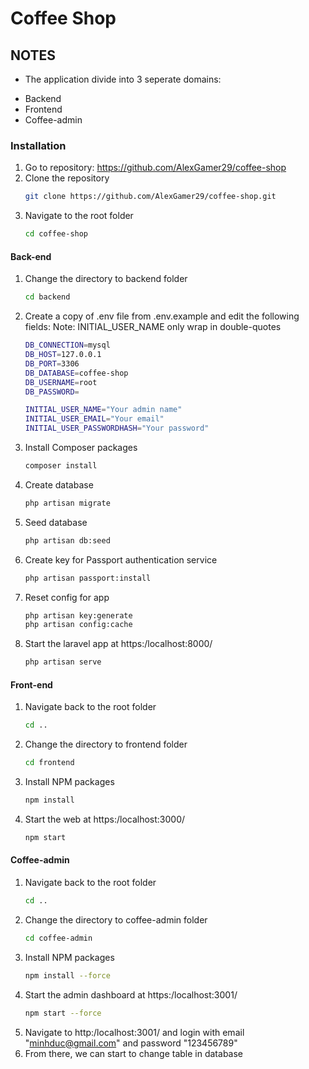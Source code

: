 # Coffee Shop
## NOTES
- The application divide into 3 seperate domains:
* Backend
* Frontend
* Coffee-admin

### Installation
1. Go to repository: https://github.com/AlexGamer29/coffee-shop
2. Clone the repository
   ```sh
   git clone https://github.com/AlexGamer29/coffee-shop.git
   ```
3. Navigate to the root folder
   ```sh
   cd coffee-shop
   ```
#### Back-end
1. Change the directory to backend folder
   ```sh
   cd backend
   ```
2. Create a copy of .env file from .env.example and edit the following fields:
Note: INITIAL_USER_NAME only wrap in double-quotes
   ```sh
   DB_CONNECTION=mysql
   DB_HOST=127.0.0.1
   DB_PORT=3306
   DB_DATABASE=coffee-shop
   DB_USERNAME=root
   DB_PASSWORD=
   
   INITIAL_USER_NAME="Your admin name"
   INITIAL_USER_EMAIL="Your email"
   INITIAL_USER_PASSWORDHASH="Your password"
   ``` 
3. Install Composer packages
   ```sh
   composer install
   ```
4. Create database
   ```sh
   php artisan migrate
   ```
5. Seed database
   ```sh
   php artisan db:seed
   ```
6. Create key for Passport authentication service 
   ```sh
   php artisan passport:install
   ```
7. Reset config for app
   ```sh
   php artisan key:generate
   php artisan config:cache
   ```
8. Start the laravel app at https:/localhost:8000/
   ```sh
   php artisan serve
   ```
   
#### Front-end
1. Navigate back to the root folder
   ```sh
   cd ..
   ```
2. Change the directory to frontend folder
   ```sh
   cd frontend
   ```
3. Install NPM packages
   ```sh
   npm install
   ```
4. Start the web at https:/localhost:3000/
   ```sh
   npm start
   ```

#### Coffee-admin
1. Navigate back to the root folder
   ```sh
   cd ..
   ```
2. Change the directory to coffee-admin folder
   ```sh
   cd coffee-admin
   ```
3. Install NPM packages
   ```sh
   npm install --force
   ```
4. Start the admin dashboard at https:/localhost:3001/
   ```sh
   npm start --force
   ```
5. Navigate to http:/localhost:3001/ and login with email "minhduc@gmail.com" and password "123456789"
6. From there, we can start to change table in database
